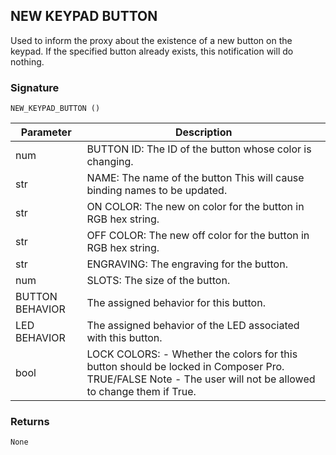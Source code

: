 ## NEW KEYPAD BUTTON

Used to inform the proxy about the existence of a new button on the keypad. If the specified button already exists, this notification will do nothing.


### Signature

`NEW_KEYPAD_BUTTON ()`


| Parameter | Description |
| --- | --- |
| num | BUTTON ID: The ID of the button whose color is changing. |
| str | NAME: The name of the button This will cause binding names to be updated. |
| str | ON COLOR: The new on color for the button in RGB hex string. |
| str | OFF COLOR: The new off color for the button in RGB hex string. |
| str | ENGRAVING: The engraving for the button. |
| num | SLOTS: The size of the button. |
| BUTTON BEHAVIOR | The assigned behavior for this button. |
| LED BEHAVIOR | The assigned behavior of the LED associated with this button. |
| bool | LOCK COLORS:  - Whether the colors for this button should be locked in Composer Pro. TRUE/FALSE Note - The user will not be allowed to change them if True. |


### Returns

`None`
